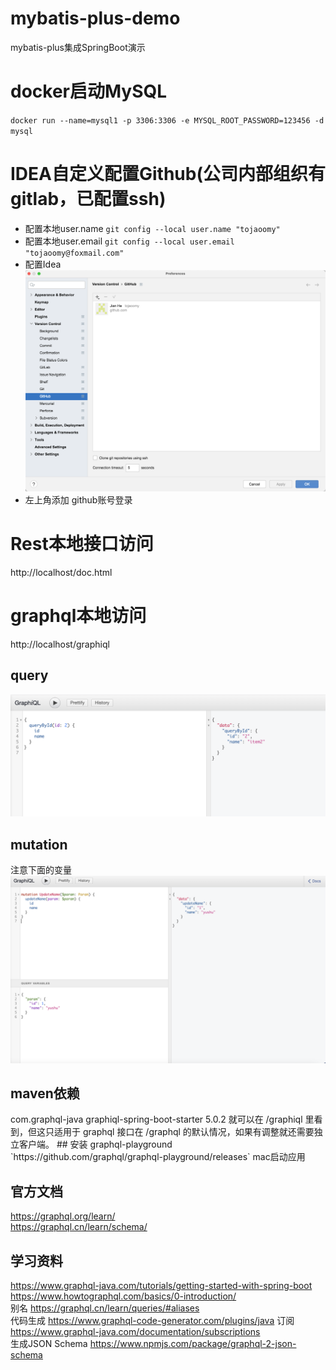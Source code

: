 # mybatis-plus-demo
mybatis-plus集成SpringBoot演示

# docker启动MySQL
`docker run --name=mysql1 -p 3306:3306 -e MYSQL_ROOT_PASSWORD=123456 -d mysql`

# IDEA自定义配置Github(公司内部组织有gitlab，已配置ssh)
- 配置本地user.name `git config --local user.name "tojaoomy" `
- 配置本地user.email `git config --local user.email "tojaoomy@foxmail.com" `
- 配置Idea ![idea-github-setting](idea-github-setting.png)
- 左上角添加 github账号登录

# Rest本地接口访问
http://localhost/doc.html

# graphql本地访问
http://localhost/graphiql
## query
![query](query.png)
## mutation
注意下面的变量
![mutation](mutation.png)

## maven依赖
<dependency>
    <groupId>com.graphql-java</groupId>
    <artifactId>graphiql-spring-boot-starter</artifactId>
    <version>5.0.2</version>
</dependency>
就可以在 /graphiql 里看到，但这只适用于 graphql 接口在 /graphql 的默认情况，如果有调整就还需要独立客户端。
## 安装 graphql-playground
`https://github.com/graphql/graphql-playground/releases`
mac启动应用

## 官方文档
https://graphql.org/learn/  
https://graphql.cn/learn/schema/

## 学习资料
https://www.graphql-java.com/tutorials/getting-started-with-spring-boot  
https://www.howtographql.com/basics/0-introduction/  
别名 https://graphql.cn/learn/queries/#aliases  
代码生成 https://www.graphql-code-generator.com/plugins/java 
订阅 https://www.graphql-java.com/documentation/subscriptions   
生成JSON Schema https://www.npmjs.com/package/graphql-2-json-schema